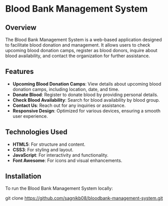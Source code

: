 # Blood Bank Management System

## Overview

The Blood Bank Management System is a web-based application designed to facilitate blood donation and management. It allows users to check upcoming blood donation camps, register as blood donors, inquire about blood availability, and contact the organization for further assistance.

## Features

- **Upcoming Blood Donation Camps**: View details about upcoming blood donation camps, including location, date, and time.
- **Donate Blood**: Register to donate blood by providing personal details.
- **Check Blood Availability**: Search for blood availability by blood group.
- **Contact Us**: Reach out for any inquiries or assistance.
- **Responsive Design**: Optimized for various devices, ensuring a smooth user experience.

## Technologies Used

- **HTML5**: For structure and content.
- **CSS3**: For styling and layout.
- **JavaScript**: For interactivity and functionality.
- **Font Awesome**: For icons and visual enhancements.

## Installation

To run the Blood Bank Management System locally:

   git clone https://github.com/sagnikb08/bloodbank-management-system.git
